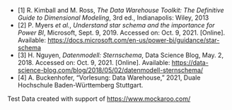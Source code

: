 - [1] R. Kimball and M. Ross, *The Data Warehouse Toolkit: The Definitive Guide to Dimensional Modeling*, 3rd ed., Indianapolis: Wiley, 2013
- [2] P. Myers *et al.*, *Understand star schema and the importance for Power BI*, Microsoft, Sept. 9, 2019. Accessed on: Oct. 9, 2021. [Online]. Available: https://docs.microsoft.com/en-us/power-bi/guidance/star-schema
- [3] H. Nguyen, *Datenmodell: Sternschema*, Data Science Blog, May. 2, 2018. Accessed on: Oct. 9, 2021. [Online]. Available: https://data-science-blog.com/blog/2018/05/02/datenmodell-sternschema/
- [4] A. Buckenhofer, “Vorlesung: Data Warehouse,” 2021, Duale Hochschule Baden-Württemberg Stuttgart.
  
Test Data created with support of https://www.mockaroo.com/